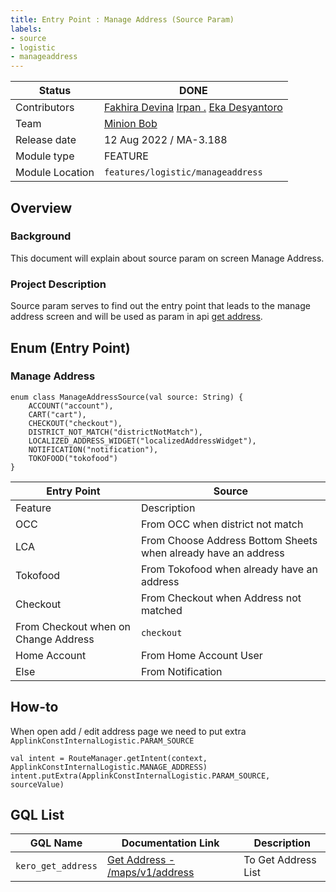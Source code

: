 ```yaml
---
title: Entry Point : Manage Address (Source Param)
labels:
- source
- logistic
- manageaddress
---
```



| **Status** | ​<!--start status:GREEN-->DONE<!--end status--> |
| --- | --- |
| Contributors | [Fakhira Devina](https://tokopedia.atlassian.net/wiki/people/61077e53b704b40068e80a8e?ref=confluence) [Irpan .](https://tokopedia.atlassian.net/wiki/people/6253578a3bf0f0007015669c?ref=confluence) [Eka Desyantoro](https://tokopedia.atlassian.net/wiki/people/6283196bd9ddcc006e9c7a85?ref=confluence) |
| Team | [Minion Bob](https://tokopedia.atlassian.net/people/team/2373d8a6-1afc-4f2a-aa7a-63855c273051) |
| Release date | ​12 Aug 2022 / ​<!--start status:GREY-->MA-3.188<!--end status-->  |
| Module type | ​<!--start status:YELLOW-->FEATURE<!--end status--> |
| Module Location | `features/logistic/manageaddress` |

<!--toc-->

## Overview

### Background

This document will explain about source param on screen Manage Address.

### Project Description

Source param serves to find out the entry point that leads to the manage address screen and will be used as param in api [get address](https://tokopedia.atlassian.net/wiki/spaces/LG/pages/567411602/Get+Address+-+maps+v1+address).

## Enum (Entry Point)

### Manage Address



```
enum class ManageAddressSource(val source: String) {
    ACCOUNT("account"),
    CART("cart"),
    CHECKOUT("checkout"),
    DISTRICT_NOT_MATCH("districtNotMatch"),
    LOCALIZED_ADDRESS_WIDGET("localizedAddressWidget"),
    NOTIFICATION("notification"),
    TOKOFOOD("tokofood")
}
```



| **Entry Point** | **Source** |
| --- | --- |
| Feature | Description |
| OCC | From OCC when district not match | `districtNotMatch` |
| LCA | From Choose Address Bottom Sheets when already have an address | `localizedAddressWidget` |
| Tokofood | From Tokofood when already have an address | `tokofood` |
| Checkout | From Checkout when Address not matched | `cart` |
| From Checkout when on Change Address | `checkout` |
| Home Account | From Home Account User | `account` |
| Else | From Notification | `notification` |

## How-to

When open add / edit address page we need to put extra `ApplinkConstInternalLogistic.PARAM_SOURCE`



```
val intent = RouteManager.getIntent(context, ApplinkConstInternalLogistic.MANAGE_ADDRESS)
intent.putExtra(ApplinkConstInternalLogistic.PARAM_SOURCE, sourceValue)
```

## GQL List



| **GQL Name** | **Documentation Link** | **Description** |
| --- | --- | --- |
| `kero_get_address` | [Get Address - /maps/v1/address](https://tokopedia.atlassian.net/wiki/spaces/LG/pages/567411602) | To Get Address List |